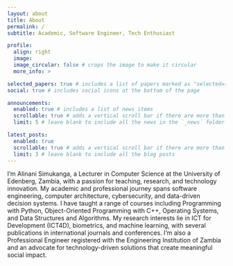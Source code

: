 ```yaml
---
layout: about
title: About
permalink: /
subtitle: Academic, Software Engineer, Tech Enthusiast

profile:
  align: right
  image: 
  image_circular: false # crops the image to make it circular
  more_info: >

selected_papers: true # includes a list of papers marked as "selected={true}"
social: true # includes social icons at the bottom of the page

announcements:
  enabled: true # includes a list of news items
  scrollable: true # adds a vertical scroll bar if there are more than 3 news items
  limit: 5 # leave blank to include all the news in the `_news` folder

latest_posts:
  enabled: true
  scrollable: true # adds a vertical scroll bar if there are more than 3 new posts items
  limit: 3 # leave blank to include all the blog posts
---
```


I’m Alinani Simukanga, a Lecturer in Computer Science at the University of Edenberg, Zambia, with a passion for teaching, research, and technology innovation. My academic and professional journey spans software engineering, computer architecture, cybersecurity, and data-driven decision systems. I have taught a range of courses including Programming with Python, Object-Oriented Programming with C++, Operating Systems, and Data Structures and Algorithms. My research interests lie in ICT for Development (ICT4D), biometrics, and machine learning, with several publications in international journals and conferences. I’m also a Professional Engineer registered with the Engineering Institution of Zambia and an advocate for technology-driven solutions that create meaningful social impact.